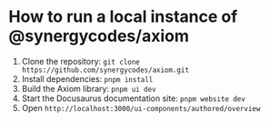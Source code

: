 # How to run a local instance of @synergycodes/axiom

1. Clone the repository: `git clone https://github.com/synergycodes/axiom.git`
2. Install dependencies: `pnpm install`
3. Build the Axiom library: `pnpm ui dev`
4. Start the Docusaurus documentation site: `pnpm website dev`
5. Open `http://localhost:3000/ui-components/authored/overview`
